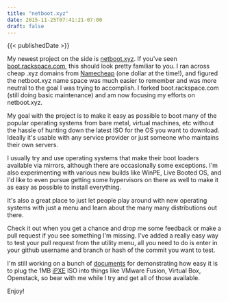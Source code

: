 ```yaml
---
title: "netboot.xyz"
date: 2015-11-25T07:41:21-07:00
draft: false
---
```


{{< publishedDate >}}

My newest project on the side is <a href="http://netboot.xyz">netboot.xyz</a>.  If you've seen <a href="http://boot.rackspace.com">boot.rackspace.com</a>, this should look pretty familiar to you.  I ran across cheap .xyz domains from <a href="https://www.namecheap.com/?aff=92617">Namecheap</a> (one dollar at the time!), and figured the netboot.xyz name space was much easier to remember and was more neutral to the goal I was trying to accomplish.  I forked boot.rackspace.com (still doing basic maintenance) and am now focusing my efforts on netboot.xyz.

My goal with the project is to make it easy as possible to boot many of the popular operating systems from bare metal, virtual machines, etc without the hassle of hunting down the latest ISO for the OS you want to download.  Ideally it's usable with any service provider or just someone who maintains their own servers.

I usually try and use operating systems that make their boot loaders available via mirrors, although there are occasionally some exceptions.  I'm also experimenting with various new builds like WinPE, Live Booted OS, and I'd like to even pursue getting some hypervisors on there as well to make it as easy as possible to install everything.

It's also a great place to just let people play around with new operating systems with just a menu and learn about the many many distributions out there.

Check it out when you get a chance and drop me some feedback or make a pull request if you see something I'm missing.  I've added a really easy way to test your pull request from the utility menu, all you need to do is enter in your github username and branch or hash of the commit you want to test.

I'm still working on a bunch of <a href="http://netbootxyz.readthedocs.org/en/latest/">documents</a> for demonstrating how easy it is to plug the 1MB <a href="http://ipxe.org">iPXE</a> ISO into things like VMware Fusion, Virtual Box, Openstack, so bear with me while I try and get all of those available.

Enjoy!

